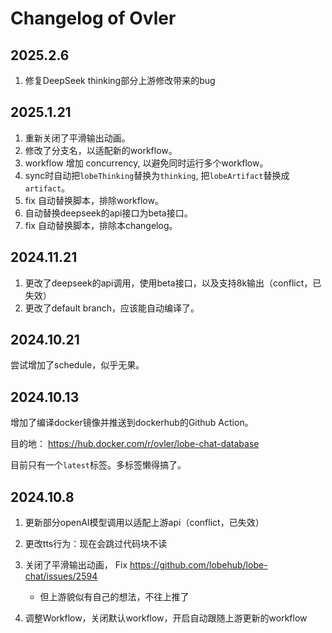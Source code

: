 # Changelog of Ovler

## 2025.2.6

1. 修复DeepSeek thinking部分上游修改带来的bug

## 2025.1.21

1. 重新关闭了平滑输出动画。
2. 修改了分支名，以适配新的workflow。
3. workflow 增加 concurrency, 以避免同时运行多个workflow。
4. sync时自动把`lobeThinking`替换为`thinking`, 把`lobeArtifact`替换成`artifact`。
5. fix 自动替换脚本，排除workflow。
6. 自动替换deepseek的api接口为beta接口。
7. fix 自动替换脚本，排除本changelog。

## 2024.11.21

1. 更改了deepseek的api调用，使用beta接口，以及支持8k输出（conflict，已失效）
2. 更改了default branch，应该能自动编译了。

## 2024.10.21

尝试增加了schedule，似乎无果。

## 2024.10.13

增加了编译docker镜像并推送到dockerhub的Github Action。

目的地：
<https://hub.docker.com/r/ovler/lobe-chat-database>

目前只有一个`latest`标签。多标签懒得搞了。

## 2024.10.8

1. 更新部分openAI模型调用以适配上游api（conflict，已失效）
2. 更改tts行为：现在会跳过代码块不读
3. 关闭了平滑输出动画， Fix <https://github.com/lobehub/lobe-chat/issues/2594>

    - 但上游貌似有自己的想法，不往上推了

4. 调整Workflow，关闭默认workflow，开启自动跟随上游更新的workflow
